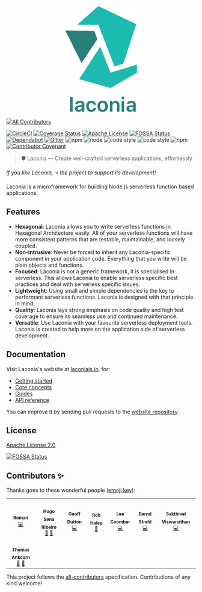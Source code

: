 <p align="center">
  <img alt="Laconia" src="docs/logo/2/png/2_vertical@0.5x.png">
</p>

<!-- ALL-CONTRIBUTORS-BADGE:START - Do not remove or modify this section -->
[![All Contributors](https://img.shields.io/badge/all_contributors-8-orange.svg?style=flat-square)](#contributors-)
<!-- ALL-CONTRIBUTORS-BADGE:END -->
[![CircleCI](https://circleci.com/gh/laconiajs/laconia/tree/master.svg?style=shield)](https://circleci.com/gh/laconiajs/laconia/tree/master)
[![Coverage Status](https://coveralls.io/repos/github/laconiajs/laconia/badge.svg?branch=master)](https://coveralls.io/github/laconiajs/laconia?branch=master)
[![Apache License](https://img.shields.io/badge/license-Apache-blue.svg)](LICENSE)
[![FOSSA Status](https://app.fossa.io/api/projects/git%2Bgithub.com%2Flaconiajs%2Flaconia.svg?type=shield)](https://app.fossa.io/projects/git%2Bgithub.com%2Flaconiajs%2Flaconia?ref=badge_shield)
[![Dependabot](https://img.shields.io/badge/Dependabot-enabled-brightgreen.svg?logo=dependabot)](https://app.dependabot.com/accounts/laconiajs/repos/113743358)
[![Gitter](https://badges.gitter.im/laconiajs/laconia.svg)](https://gitter.im/laconiajs/laconia?utm_source=badge&utm_medium=badge&utm_campaign=pr-badge)
![npm](https://img.shields.io/npm/v/@laconia/core.svg)
![node](https://img.shields.io/node/v/@laconia/core.svg)
![code style](https://img.shields.io/badge/code_style-standard-brightgreen.svg)
![code style](https://img.shields.io/badge/code_style-prettier-ff69b4.svg)
![npm](https://img.shields.io/npm/dm/@laconia/core.svg)
[![Contributor Covenant](https://img.shields.io/badge/Contributor%20Covenant-v1.4%20adopted-ff69b4.svg)](code-of-conduct.md)

> 🛡️ Laconia — Create well-crafted serverless applications, effortlessly

_If you like Laconia, ⭐ the project to support its development!_

Laconia is a microframework for building Node.js serverless function based
applications.

## Features

- **Hexagonal**: Laconia allows you to write serverless functions in Hexagonal
  Architecture easily. All of your serverless functions will have more
  consistent patterns that are testable, maintainable, and loosely coupled.
- **Non-intrusive**: Never be forced to inherit any Laconia-specific component
  in your application code. Everything that you write will be plain objects and
  functions.
- **Focused**: Laconia is not a generic framework, it is specialised in
  serverless. This allows Laconia to enable serverless specific best practices
  and deal with serverless specific issues.
- **Lightweight**: Using small and simple dependencies is the key to performant
  serverless functions. Laconia is designed with that principle in mind.
- **Quality**: Laconia lays strong emphasis on code quality and high test
  coverage to ensure its seamless use and continued maintenance.
- **Versatile**: Use Laconia with your favourite serverless deployment tools.
  Laconia is created to help more on the application side of serverless
  development.

## Documentation

Visit Laconia's website at [laconiajs.io](https://laconiajs.io/), for:

- [Getting started](https://laconiajs.io/docs/introduction/getting-started)
- [Core concepts](https://laconiajs.io/docs/introduction/core-concepts)
- [Guides](https://laconiajs.io/docs/guides/injecting-dependencies)
- [API reference](https://laconiajs.io/docs/api/intro)

You can improve it by sending pull requests to the
[website repository](https://github.com/laconiajs/website).

## License

[Apache License 2.0](LICENSE)

[![FOSSA Status](https://app.fossa.io/api/projects/git%2Bgithub.com%2Flaconiajs%2Flaconia.svg?type=large)](https://app.fossa.io/projects/git%2Bgithub.com%2Flaconiajs%2Flaconia?ref=badge_large)

## Contributors ✨

Thanks goes to these wonderful people ([emoji key](https://allcontributors.org/docs/en/emoji-key)):

<!-- ALL-CONTRIBUTORS-LIST:START - Do not remove or modify this section -->
<!-- prettier-ignore-start -->
<!-- markdownlint-disable -->
<table>
  <tr>
    <td align="center"><a href="https://www.ScaleLeap.com"><img src="https://avatars3.githubusercontent.com/u/491247?v=4" width="100px;" alt=""/><br /><sub><b>Roman</b></sub></a><br /><a href="https://github.com/laconiajs/laconia/commits?author=moltar" title="Code">💻</a></td>
    <td align="center"><a href="https://github.com/hugosenari"><img src="https://avatars2.githubusercontent.com/u/863299?v=4" width="100px;" alt=""/><br /><sub><b>Hugo Sena Ribeiro</b></sub></a><br /><a href="#design-hugosenari" title="Design">🎨</a> <a href="#maintenance-hugosenari" title="Maintenance">🚧</a></td>
    <td align="center"><a href="https://github.com/geoffdutton"><img src="https://avatars3.githubusercontent.com/u/1251360?v=4" width="100px;" alt=""/><br /><sub><b>Geoff Dutton</b></sub></a><br /><a href="https://github.com/laconiajs/laconia/commits?author=geoffdutton" title="Code">💻</a></td>
    <td align="center"><a href="https://github.com/Rob-H"><img src="https://avatars3.githubusercontent.com/u/1402228?v=4" width="100px;" alt=""/><br /><sub><b>Rob Haley</b></sub></a><br /><a href="#ideas-Rob-H" title="Ideas, Planning, & Feedback">🤔</a></td>
    <td align="center"><a href="https://www.fundingcircle.com/"><img src="https://avatars1.githubusercontent.com/u/348068?v=4" width="100px;" alt=""/><br /><sub><b>Lee Coomber</b></sub></a><br /><a href="https://github.com/laconiajs/laconia/commits?author=ljcoomber" title="Code">💻</a></td>
    <td align="center"><a href="http://strehl.dev"><img src="https://avatars1.githubusercontent.com/u/2428581?v=4" width="100px;" alt=""/><br /><sub><b>Bernd Strehl</b></sub></a><br /><a href="https://github.com/laconiajs/laconia/commits?author=Strernd" title="Code">💻</a></td>
    <td align="center"><a href="https://github.com/sakthivel-tw"><img src="https://avatars2.githubusercontent.com/u/44604719?v=4" width="100px;" alt=""/><br /><sub><b>Sakthivel Viswanathan</b></sub></a><br /><a href="https://github.com/laconiajs/laconia/commits?author=sakthivel-tw" title="Code">💻</a></td>
  </tr>
  <tr>
    <td align="center"><a href="http://ankcorn.dev"><img src="https://avatars2.githubusercontent.com/u/7361428?v=4" width="100px;" alt=""/><br /><sub><b>Thomas Ankcorn</b></sub></a><br /><a href="#blog-Ankcorn" title="Blogposts">📝</a> <a href="https://github.com/laconiajs/laconia/commits?author=Ankcorn" title="Documentation">📖</a></td>
  </tr>
</table>

<!-- markdownlint-enable -->
<!-- prettier-ignore-end -->
<!-- ALL-CONTRIBUTORS-LIST:END -->

This project follows the [all-contributors](https://github.com/all-contributors/all-contributors) specification. Contributions of any kind welcome!
